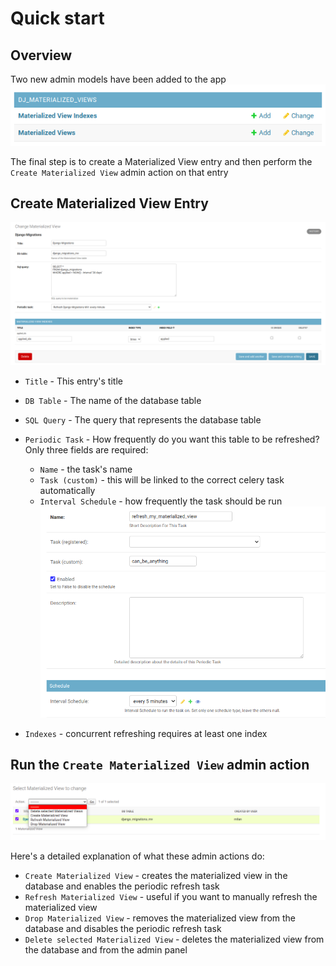 # Quick start

## Overview

Two new admin models have been added to the app
![img.png](images/mv_admin_page.png)

The final step is to create a Materialized View entry and then perform the 
`Create Materialized View` admin action on that entry

## Create Materialized View Entry
![](images/mv_creation.png)

* `Title` - This entry's title
* `DB Table` - The name of the database table
* `SQL Query` - The query that represents the database table
* `Periodic Task` - How frequently do you want this table to be refreshed? Only three fields are required:
    * `Name` - the task's name
    * `Task (custom)` - this will be linked to the correct celery task automatically
    * `Interval Schedule` - how frequently the task should be run
    ![img.png](images/mv_interval.png)

* `Indexes` -  concurrent refreshing requires at least one index


## Run the `Create Materialized View` admin action

![img.png](images/mv_actions.png)

Here's a detailed explanation of what these admin actions do:

* `Create Materialized View` - creates the materialized view in the database and enables the periodic refresh task
* `Refresh Materialized View` - useful if you want to manually refresh the materialized view
* `Drop Materialized View` - removes the materialized view from the database and disables the periodic refresh task
* `Delete selected Materialized View` - deletes the materialized view from the database and from the admin panel